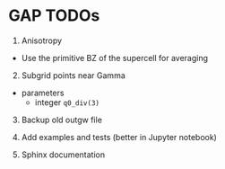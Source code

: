 # GAP TODOs

1. Anisotropy
  - Use the primitive BZ of the supercell for averaging

2. Subgrid points near Gamma
  - parameters
    - integer `q0_div(3)`

3. Backup old outgw file

4. Add examples and tests (better in Jupyter notebook)

5. Sphinx documentation
